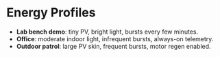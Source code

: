 # Energy Profiles

- **Lab bench demo**: tiny PV, bright light, bursts every few minutes.
- **Office**: moderate indoor light, infrequent bursts, always-on telemetry.
- **Outdoor patrol**: large PV skin, frequent bursts, motor regen enabled.
